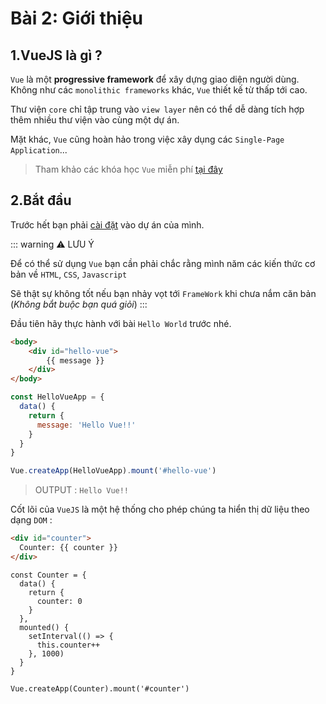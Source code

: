 # Bài 2: Giới thiệu

## 1.VueJS là gì ? 

`Vue` là một **progressive framework** để xây dựng giao diện người dùng. Không như các `monolithic frameworks` khác, `Vue` thiết kế từ thấp tới cao. 

Thư viện `core` chỉ tập trung vào `view layer` nên có thể dễ dàng tích hợp thêm nhiều thư viện vào cùng một dự án.

Mặt khác, `Vue` cũng hoàn hảo trong việc xây dụng các `Single-Page Application`...

> Tham khảo các khóa học `Vue` miễn phí [tại đây](https://www.vuemastery.com/courses/intro-to-vue-3/intro-to-vue3/)

## 2.Bắt đầu

Trước hết bạn phải [cài đặt](/language/Vue/vuejs/guide/Essentials/1.md) vào dự án của mình.

::: warning ⚠️ LƯU Ý

Để có thể sử dụng `Vue` bạn cần phải chắc rằng mình năm các kiến thức cơ bản về `HTML`, `CSS`, `Javascript`

Sẽ thật sự không tốt nếu bạn nhảy vọt tới `FrameWork` khi chưa nắm căn bản (*Không bắt buộc bạn quá giỏi*)
:::

Đầu tiên hãy thực hành với bài `Hello World` trước nhé.

<CodeGroup>
  <CodeGroupItem title="HTML" active>

```html
<body>
    <div id="hello-vue">
        {{ message }}
    </div>
</body>
```

  </CodeGroupItem>

  <CodeGroupItem title="Javascript">

```js
const HelloVueApp = {
  data() {
    return {
      message: 'Hello Vue!!'
    }
  }
}

Vue.createApp(HelloVueApp).mount('#hello-vue')
```

  </CodeGroupItem>
</CodeGroup>

> OUTPUT : `Hello Vue!!`

Cốt lõi của `VueJS` là một hệ thống cho phép chúng ta hiển thị dữ liệu theo dạng `DOM` : 

```html
<div id="counter">
  Counter: {{ counter }}
</div>
```

```js{8-10}
const Counter = {
  data() {
    return {
      counter: 0
    }
  },
  mounted() {
    setInterval(() => {
      this.counter++
    }, 1000)
  }
}

Vue.createApp(Counter).mount('#counter')
```

<FirstExample/>
